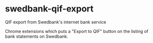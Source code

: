 # swedbank-qif-export
QIF export from Swedbank's internet bank service

Chrome extensions which puts a "Export to QIF" button on the listing of bank statements on Swedbank.